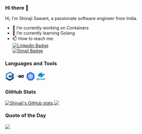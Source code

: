 
### Hi there 👋
Hi, I'm Shivaji Sawant, a passionate software engineer from India.

- 🔭 I’m currently working on Containers
- 🌱 I’m currently learning Golang
- 📫 How to reach me: <br>
  [![Linkedin Badge](https://img.shields.io/badge/-ShivajiSawant-blue?style=flat-square&logo=Linkedin&logoColor=white&link=https://www.linkedin.com/in/jayraj-roshan/)](https://www.linkedin.com/in/shivaji-sawant-17041997/) <br>
  [![Gmail Badge](https://img.shields.io/badge/-sawantshivaji1997@gmail.com-d14836?style=flat-square&logo=Gmail&logoColor=white&link=mailto:sawantshivaji1997@gmail.com)](mailto:sawantshivaji1997@gmail.com)
  
<!--
- 🤔 I’m looking for help with ...
- 💬 Ask me about ...
- 😄 Pronouns: ...
- ⚡ Fun fact: ...
-->

### Languages and Tools 
<code><img height="30" src="https://raw.githubusercontent.com/github/explore/80688e429a7d4ef2fca1e82350fe8e3517d3494d/topics/cpp/cpp.png"></code>
<code><img height="30" src="https://raw.githubusercontent.com/github/explore/80688e429a7d4ef2fca1e82350fe8e3517d3494d/topics/go/go.png"></code>
<code><img height="30" src="https://raw.githubusercontent.com/github/explore/80688e429a7d4ef2fca1e82350fe8e3517d3494d/topics/kubernetes/kubernetes.png"></code>
<code><img height="30" src="https://raw.githubusercontent.com/github/explore/80688e429a7d4ef2fca1e82350fe8e3517d3494d/topics/docker/docker.png"></code>

### GitHub Stats
<a href="https://github.com/anuraghazra/github-readme-stats">
  <img align="center" src="https://github-readme-stats.anuraghazra1.vercel.app/api?username=sawantshivaji1997&show_icons=true&include_all_commits=true&theme=prussian" alt="Shivaji's GitHub stats" />
</a>

<a href="https://github.com/anuraghazra/github-readme-stats">
  <img align="center" src="https://github-readme-stats.vercel.app/api/top-langs/?username=sawantshivaji1997&layout=compact&theme=prussian" />
</a>

### Quote of the Day

<a href="https://github.com/piyushsuthar/github-readme-quotes">
  <img align="center" src="https://quotes-github-readme.vercel.app/api?type=horizontal" />
</a>

